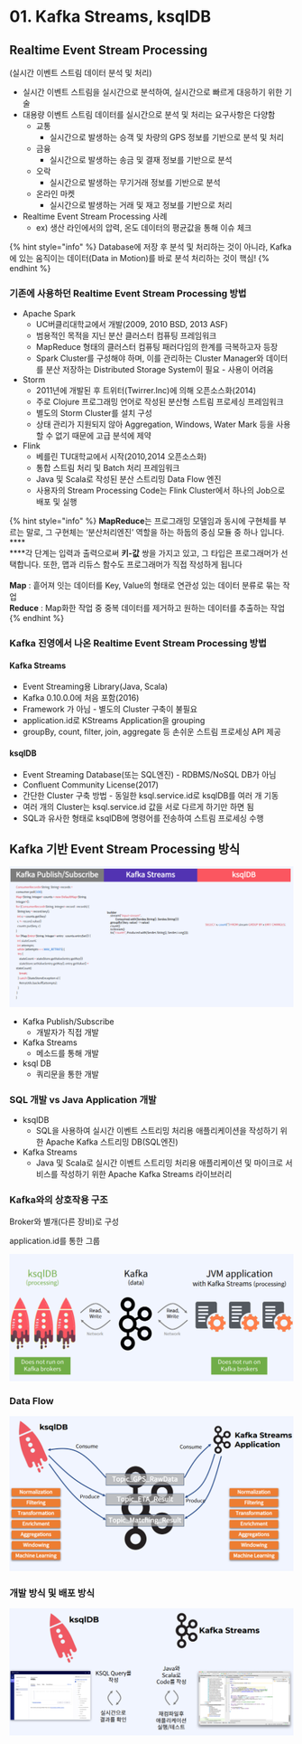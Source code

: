 # 01. Kafka Streams, ksqlDB

## Realtime Event Stream Processing

(실시간 이벤트 스트림 데이터 분석 및 처리)

* 실시간 이벤트 스트림을 실시간으로 분석하여, 실시간으로 빠르게 대응하기 위한 기술
* 대용량 이벤트 스트림 데이터를 실시간으로 분석 및 처리는 요구사항은 다양함
  * 교통
    * 실시간으로 발생하는 승객 및 차량의 GPS 정보를 기반으로 분석 및 처리
  * 금융
    * 실시간으로 발생하는 송금 및 결재 정보를 기반으로 분석
  * 오락
    * 실시간으로 발생하는 무기거래 정보를 기반으로 분석
  * 온라인 마켓
    * 실시간으로 발생하는 거래 및 재고 정보를 기반으로 처리
* Realtime Event Stream Processing 사례
  * ex) 생산 라인에서의 압력, 온도 데이터의 평균값을 통해 이슈 체크

{% hint style="info" %}
Database에 저장 후 분석 및 처리하는 것이 아니라, Kafka에 있는 움직이는 데이터(Data in Motion)를 바로 분석 처리하는 것이 핵심!
{% endhint %}

### 기존에 사용하던 Realtime Event Stream Processing 방법

* Apache Spark
  * UC버클리대학교에서 개발(2009, 2010 BSD, 2013 ASF)
  * 범용적인 목적을 지닌 분산 클러스터 컴퓨팅 프레임워크
  * MapReduce 형태의 클러스터 컴퓨팅 패러다임의 한계를 극복하고자 등장
  * Spark Cluster를 구성해야 하며, 이를 관리하는 Cluster Manager와 데이터를 분산 저장하는 Distributed Storage System이 필요 - 사용이 어려움
* Storm
  * 2011년에 개발된 후 트위터(Twirrer.Inc)에 의해 오픈소스화(2014)
  * 주로 Clojure 프로그래밍 언어로 작성된 분산형 스트림 프로세싱 프레임워크
  * 별도의 Storm Cluster를 설치 구성
  * 상태 관리가 지원되지 않아 Aggregation, Windows, Water Mark 등을 사용할 수 없기 때문에 고급 분석에 제약
* Flink
  * 베를린 TU대학교에서 시작(2010,2014 오픈소스화)
  * 통합 스트림 처리 및 Batch 처리 프레임워크
  * Java 및 Scala로 작성된 분산 스트리밍 Data Flow 엔진
  * 사용자의 Stream Processing Code는 Flink Cluster에서 하나의 Job으로 배포 및 실행

{% hint style="info" %}
**MapReduce**는 프로그래밍 모델임과 동시에 구현체를 부르는 말로, 그 구현체는 ‘분산처리엔진’ 역할을 하는 하둡의 중심 모듈 중 하나 입니다.\
****\
****각 단계는 입력과 출력으로써 **키-값** 쌍을 가지고 있고, 그 타입은 프로그래머가 선택합니다. 또한, 맵과 리듀스 함수도 프로그래머가 직접 작성하게 됩니다\
\
**Map** : 흩어져 잇는 데이터를 Key, Value의 형태로 연관성 있는 데이터 분류로 묶는 작업 \
**Reduce** : Map화한 작업 중 중복 데이터를 제거하고 원하는 데이터를 추출하는 작업
{% endhint %}

### Kafka 진영에서 나온 Realtime Event Stream Processing 방법

#### Kafka Streams

* Event Streaming용 Library(Java, Scala)
* Kafka 0.10.0.0에 처음 포함(2016)
* Framework 가 아님 - 별도의 Cluster 구축이 불필요
* application.id로 KStreams Application을 grouping
* groupBy, count, filter, join, aggregate 등 손쉬운 스트림 프로세싱 API 제공

#### ksqlDB

* Event Streaming Database(또는 SQL엔진) - RDBMS/NoSQL DB가 아님
* Confluent Community License(2017)
* 간단한 Cluster 구축 방법 - 동일한 ksql.service.id로 ksqlDB를 여러 개 기동
* 여러 개의 Cluster는 ksql.service.id 값을 서로 다르게 하기만 하면 됨
* SQL과 유사한 형태로 ksqlDB에 명령어를 전송하여 스트림 프로세싱 수행

## Kafka 기반 Event Stream Processing 방식

![](<../../../../.gitbook/assets/image (15).png>)

* Kafka Publish/Subscribe
  * 개발자가 직접 개발
* Kafka Streams
  * 메소드를 통해 개발
* ksql DB
  * 쿼리문을 통한 개발

### SQL 개발 vs Java Application 개발

* ksqlDB
  * SQL을 사용하여 실시간 이벤트 스트리밍 처리용 애플리케이션을 작성하기 위한 Apache Kafka 스트리밍 DB(SQL엔진)
* Kafka Streams
  * Java 및 Scala로 실시간 이벤트 스트리밍 처리용 애플리케이션 및 마이크로 서비스를 작성하기 위한 Apache Kafka Streams 라이브러리

### Kafka와의 상호작용 구조

Broker와 별개(다른 장비)로 구성

application.id를 통한 그룹

![](<../../../../.gitbook/assets/image (7).png>)

### Data Flow

![](<../../../../.gitbook/assets/image (14).png>)

### 개발 방식 및 배포 방식

![](<../../../../.gitbook/assets/image (31).png>)
